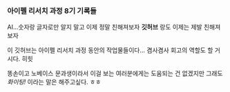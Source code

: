 ### 아이펠 리서치 과정 8기 기록들 ###

AI...숫자랑 글자로만 알지 말고 이제 정말 친해져보자
**깃허브** 랑도 이제는 제발 친해져보자

이 깃허브는 아이펠 리서치 과정 동안의 작업물들이다...
겸사겸사 회고의 역할도 할 거시다. 히힛

똥손이고 노베이스 문과생이라서 이걸 보는 여러분에게는 도움되는 건 없겠지만
그래도 *화이팅!* 이라는 말은 해주고싶다. ㅎㅎ
